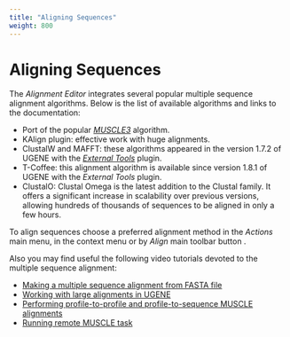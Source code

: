 ```yaml
---
title: "Aligning Sequences"
weight: 800
---
```



# Aligning Sequences

The _Alignment Editor_ integrates several popular multiple sequence alignment algorithms. Below is the list of available algorithms and links to the documentation:

*   Port of the popular [_MUSCLE3_](../../extensions/umuscle/muscle-aligning) algorithm.
*   KAlign plugin: effective work with huge alignments.
*   ClustalW and MAFFT: these algorithms appeared in the version 1.7.2 of UGENE with the [_External Tools_](external-tools-plugin.md) plugin.
*   T-Coffee: this alignment algorithm is available since version 1.8.1 of UGENE with the _External Tools_ plugin.
*   ClustalO: Clustal Omega is the latest addition to the Clustal family. It offers a significant increase in scalability over previous versions, allowing hundreds of thousands of sequences to be aligned in only a few hours.

To align sequences choose a preferred alignment method in the _Actions_ main menu, in the context menu or by _Align_ main toolbar button .

Also you may find useful the following video tutorials devoted to the multiple sequence alignment:

*   [Making a multiple sequence alignment from FASTA file](http://www.youtube.com/watch?v=2pZszPGKnT8)
*   [Working with large alignments in UGENE](http://www.youtube.com/watch?v=npN1mZoK4lE)
*   [Performing profile-to-profile and profile-to-sequence MUSCLE alignments](http://www.youtube.com/watch?v=AYECTzDuibg)
*   [Running remote MUSCLE task](http://www.youtube.com/watch?v=FmSsKqpT9bE)
